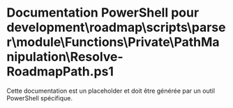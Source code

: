 # Documentation PowerShell pour development\roadmap\scripts\parser\module\Functions\Private\PathManipulation\Resolve-RoadmapPath.ps1

Cette documentation est un placeholder et doit être générée par un outil PowerShell spécifique.
